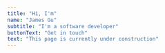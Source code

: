 ```yaml
---
title: "Hi, I'm"
name: "James Gu"
subtitle: "I'm a software developer"
buttonText: "Get in touch"
text: "This page is currently under construction"
---
```

